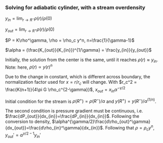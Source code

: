 ### Solving for adiabatic cylinder, with a stream overdensity

$y_{in} = \lim_{r \to R^-}\rho(r)/\rho(0)$

$y_{out} = \lim_{r \to R^+}\rho(r)/\rho(0)$

$P = K\rho^\gamma, \rho = \rho_c y^n, n=\frac{1}{\gamma-1}$

$\alpha = (\frac{K_{out}}{K_{in}})^{1/\gamma} = \frac{y_{in}}{y_{out}}$

Initially, the solution from the center is the same, until it reaches $\rho(r) \approx y_{in}$. Note: here, $\rho(r)\propto y(r)^n$

Due to the change in constant, which is different across boundary, the normalization factor used for $x=r/r_c$ will change. With $r_c^2 = \frac{K(n+1)}{4\pi G \rho_c^{2-\gamma}}$, $x_{out} = x_{in}\alpha^{-\gamma/2}$

Initial condition for the stream is $\rho(R^+) = \rho(R^-)/\alpha$ and $y(R^+) = y(R^-)/\alpha^{(1/n)}$. 

The second condition is pressure gradient must be continuous, i.e. $\frac{dP_{out}}{dx_{in}}=\frac{dP_{in}}{dx_{in}}$.
Following the conversion to density, $\alpha^{\gamma/2}\frac{d\rho_{out}^\gamma}{dx_{out}}=\frac{d\rho_{in}^\gamma}{dx_{in}}$. Following that $\rho = \rho_c y^n$, $y_{out}' = \alpha^{\gamma/2-1}y_{in}'$
